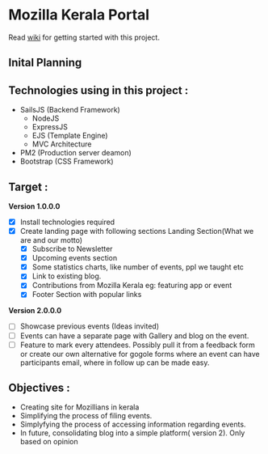 Mozilla Kerala Portal
=====================

Read [wiki](https://github.com/nikhiljohn10/mozkportal/wiki/Getting-Started) for getting started with this project.

Inital Planning
---------------
## Technologies using  in this project :

- SailsJS (Backend Framework)
  - NodeJS
  - ExpressJS
  - EJS (Template Engine)
  - MVC Architecture
- PM2 (Production server deamon)
- Bootstrap (CSS Framework)


## Target :

**Version 1.0.0.0**

- [x] Install technologies required
- [x] Create landing page with following sections
    Landing Section(What we are and our motto)
  - [x] Subscribe to Newsletter
  - [x] Upcoming events section
  - [x] Some statistics charts, like number of events, ppl we taught etc
  - [x] Link to existing blog. 
  - [x] Contributions from Mozilla Kerala eg: featuring app or event
  - [x] Footer Section with popular links

**Version 2.0.0.0**

- [ ] Showcase previous events (Ideas invited)
- [ ] Events can have a separate page with Gallery and blog on the event. 
- [ ] Feature to mark every attendees. Possibly pull it from a feedback form or create our own alternative for gogole forms where an event can have participants email, where in follow up can be made easy.

## Objectives :

- Creating site for Mozillians in kerala
- Simplifying the process of filing events.
- Simplyfying the process of accessing information regarding events.
- In future, consolidating blog into a simple platform( version 2). Only based on opinion

